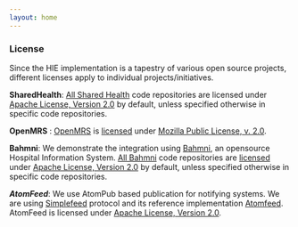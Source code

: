 ```yaml
---
layout: home
---
```


### License


Since the HIE implementation is a tapestry of various open source projects, different licenses apply to individual projects/initiatives. 

**SharedHealth**: [All Shared Health](http://github.com/sharedhealth) code repositories are licensed under [Apache License, Version 2.0](http://www.apache.org/licenses/LICENSE-2.0) by default, unless specified otherwise in specific code repositories. 

**OpenMRS** : [OpenMRS](http://github.com/openmrs) is [licensed](http://openmrs.org/license/) under [Mozilla Public License, v. 2.0](http://www.mozilla.org/MPL/2.0/).

**Bahmni**: We demonstrate the integration using [Bahmni](http://bahmni.org), an opensource Hospital Information System. [All Bahmni](http://github.com/bhamni) code repositories are [licensed](https://github.com/Bhamni/bahmni-environment/blob/master/LICENSE) under [Apache License, Version 2.0](http://www.apache.org/licenses/LICENSE-2.0) by default, unless specified otherwise in specific code repositories. 

***AtomFeed***: We use AtomPub based publication for notifying systems. We are using [Simplefeed](http://github.com/ICT4H/simplefeed) protocol and its reference implementation [Atomfeed](http://github.com/ICT4H/atomfeed). AtomFeed is licensed under [Apache License, Version 2.0](http://www.apache.org/licenses/LICENSE-2.0).